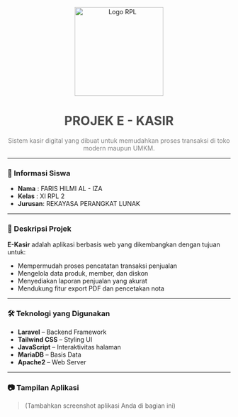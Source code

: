 <p align="center">
  <img src="{{ asset('img/RPL.png') }}" alt="Logo RPL" width="200" />
</p>

<h1 align="center" style="color:#4A4A4A;">PROJEK E - KASIR</h1>

<p align="center" style="color:#808080;">
  Sistem kasir digital yang dibuat untuk memudahkan proses transaksi di toko modern maupun UMKM.
</p>

---

### 📌 Informasi Siswa

-   **Nama** : FARIS HILMI AL - IZA
-   **Kelas** : XI RPL 2
-   **Jurusan**: REKAYASA PERANGKAT LUNAK

---

### 🎯 Deskripsi Projek

**E-Kasir** adalah aplikasi berbasis web yang dikembangkan dengan tujuan untuk:

-   Mempermudah proses pencatatan transaksi penjualan
-   Mengelola data produk, member, dan diskon
-   Menyediakan laporan penjualan yang akurat
-   Mendukung fitur export PDF dan pencetakan nota

---

### 🛠️ Teknologi yang Digunakan

-   **Laravel** – Backend Framework
-   **Tailwind CSS** – Styling UI
-   **JavaScript** – Interaktivitas halaman
-   **MariaDB** – Basis Data
-   **Apache2** – Web Server

---

### 📷 Tampilan Aplikasi

> (Tambahkan screenshot aplikasi Anda di bagian ini)
